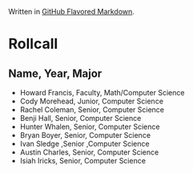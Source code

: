 Written in [GitHub Flavored Markdown](https://help.github.com/articles/github-flavored-markdown).

Rollcall
=========

Name, Year, Major
--------------

* Howard Francis, Faculty, Math/Computer Science
* Cody Morehead, Junior, Computer Science
* Rachel Coleman, Senior, Computer Science
* Benji Hall, Senior, Computer Science 
* Hunter Whalen, Senior, Computer Science
* Bryan Boyer, Senior, Computer Science
* Ivan Sledge ,Senior ,Computer Science
* Austin Charles, Senior, Computer Science
* Isiah Iricks, Senior, Computer Science
